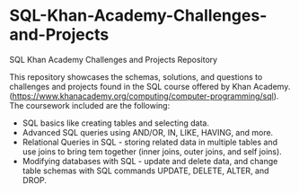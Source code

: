 # SQL-Khan-Academy-Challenges-and-Projects
SQL Khan Academy Challenges and Projects Repository

This repository showcases the schemas, solutions, and questions to challenges and projects found in the SQL course offered by Khan Academy. (https://www.khanacademy.org/computing/computer-programming/sql).  The coursework included are the following:
- SQL basics like creating tables and selecting data.
- Advanced SQL queries using AND/OR, IN, LIKE, HAVING, and more.
- Relational Queries in SQL - storing related data in multiple tables and use joins to bring tem together (inner joins, outer joins, and self joins).
-  Modifying databases with SQL  - update and delete data, and change table schemas with SQL commands UPDATE, DELETE, ALTER, and DROP.
